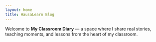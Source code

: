 ```yaml
---
layout: home
title: HausaLearn Blog
---
```


Welcome to **My Classroom Diary** — a space where I share real stories, teaching moments, and lessons from the heart of my classroom.
